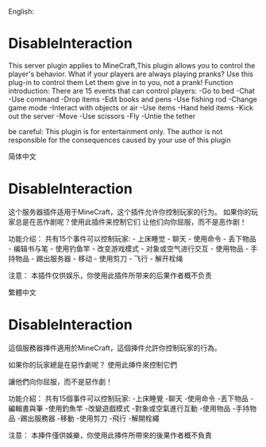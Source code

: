 English:
# DisableInteraction
This server plugin applies to MineCraft,This plugin allows you to control the player's behavior.
What if your players are always playing pranks? Use this plug-in to control them
Let them give in to you, not a prank!
Function introduction:
There are 15 events that can control players:
    -Go to bed
    -Chat
    -Use command
    -Drop items
    -Edit books and pens
    -Use fishing rod
    -Change game mode
    -Interact with objects or air
    -Use items
    -Hand held items
    -Kick out the server
    -Move
    -Use scissors
    -Fly
    -Untie the tether

be careful:
	This plugin is for entertainment only. The author is not responsible for the consequences caused by your use of this plugin

简体中文
# DisableInteraction
这个服务器插件适用于MineCraft，这个插件允许你控制玩家的行为。
如果你的玩家总是在恶作剧呢？使用此插件来控制它们
让他们向你屈服，而不是恶作剧！

功能介绍：
共有15个事件可以控制玩家:
    - 上床睡觉
    - 聊天
    - 使用命令
    - 丢下物品
    - 编辑书与笔
    - 使用钓鱼竿
    - 改变游戏模式
    - 对象或空气进行交互
    - 使用物品
    - 手持物品
    - 踢出服务器
    - 移动
    - 使用剪刀
    - 飞行
    - 解开栓绳

注意：
  本插件仅供娱乐，你使用此插件所带来的后果作者概不负责

繁體中文

# DisableInteraction

這個服務器挿件適用於MineCraft，這個挿件允許你控制玩家的行為。

如果你的玩家總是在惡作劇呢？ 使用此挿件來控制它們

讓他們向你屈服，而不是惡作劇！



功能介紹：
共有15個事件可以控制玩家:
  -上床睡覺
  -聊天
  -使用命令
  -丟下物品
  -編輯書與筆
  -使用釣魚竿
  -改變遊戲模式
  -對象或空氣進行互動
  -使用物品
  -手持物品
  -踢出服務器
  -移動
  -使用剪刀
  -飛行
  -解開栓繩

注意：
  本挿件僅供娛樂，你使用此挿件所帶來的後果作者概不負責
